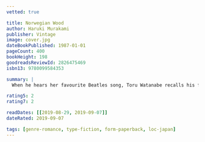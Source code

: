 ```yaml
---
vetted: true

title: Norwegian Wood
author: Haruki Murakami
publisher: Vintage
image: cover.jpg
dateBookPublished: 1987-01-01
pageCount: 400
bookHeight: 198
goodreadsReviewId: 2826475469
isbn13: 9780099584353

summary: |
  When he hears her favourite Beatles song, Toru Watanabe recalls his first love Naoko, the girlfriend of his best friend Kizuki. Immediately he is transported back almost twenty years to his student days in Tokyo, adrift in a world of uneasy friendships, casual sex, passion, loss and desire - to a time when an impetuous young woman called Midori marches into his life and he has to choose between the future and the past.

rating5: 2
rating7: 2

readDates: [[2019-08-29, 2019-09-07]]
dateRated: 2019-09-07

tags: [genre-romance, type-fiction, form-paperback, loc-japan]
---
```

